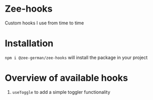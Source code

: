 # Zee-hooks

Custom hooks I use from time to time

# Installation

`npm i @zee-german/zee-hooks` will install the package in your project

# Overview of available hooks

1) `useToggle` to add a simple toggler functionality